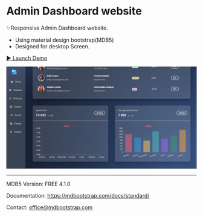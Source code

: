 # Admin Dashboard website

✨Responsive Admin Dashboard website.
- Using material design bootstrap(MDB5)
- Designed for desktop Screen.

[▶️ Launch Demo](https://asaddoost.github.io/Admin-Dashboard-1/)

![preview img](/preview.jpg)



--------------------------------
MDB5
Version: FREE 4.1.0

Documentation:
https://mdbootstrap.com/docs/standard/

Contact:
office@mdbootstrap.com

